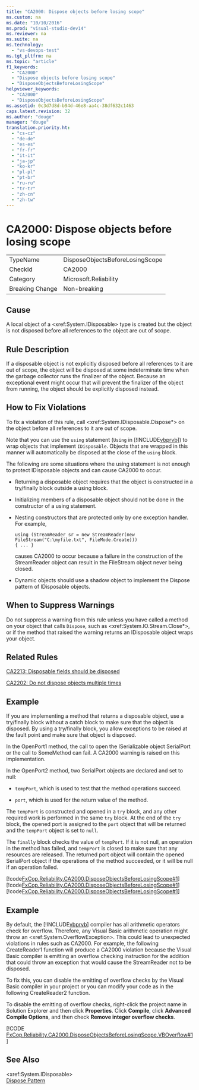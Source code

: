 ```yaml
---
title: "CA2000: Dispose objects before losing scope"
ms.custom: na
ms.date: "10/10/2016"
ms.prod: "visual-studio-dev14"
ms.reviewer: na
ms.suite: na
ms.technology: 
  - "vs-devops-test"
ms.tgt_pltfrm: na
ms.topic: "article"
f1_keywords: 
  - "CA2000"
  - "Dispose objects before losing scope"
  - "DisposeObjectsBeforeLosingScope"
helpviewer_keywords: 
  - "CA2000"
  - "DisposeObjectsBeforeLosingScope"
ms.assetid: 0c3d7d8d-b94d-46e8-aa4c-38df632c1463
caps.latest.revision: 32
ms.author: "douge"
manager: "douge"
translation.priority.ht: 
  - "cs-cz"
  - "de-de"
  - "es-es"
  - "fr-fr"
  - "it-it"
  - "ja-jp"
  - "ko-kr"
  - "pl-pl"
  - "pt-br"
  - "ru-ru"
  - "tr-tr"
  - "zh-cn"
  - "zh-tw"
---
```

# CA2000: Dispose objects before losing scope
|||  
|-|-|  
|TypeName|DisposeObjectsBeforeLosingScope|  
|CheckId|CA2000|  
|Category|Microsoft.Reliability|  
|Breaking Change|Non-breaking|  
  
## Cause  
 A local object of a \<xref:System.IDisposable> type is created but the object is not disposed before all references to the object are out of scope.  
  
## Rule Description  
 If a disposable object is not explicitly disposed before all references to it are out of scope, the object will be disposed at some indeterminate time when the garbage collector runs the finalizer of the object. Because an exceptional event might occur that will prevent the finalizer of the object from running, the object should be explicitly disposed instead.  
  
## How to Fix Violations  
 To fix a violation of this rule, call \<xref:System.IDisposable.Dispose*> on the object before all references to it are out of scope.  
  
 Note that you can use the `using` statement (`Using` in [!INCLUDE[vbprvb](../VS_debugger/includes/vbprvb_md.md)]) to wrap objects that implement `IDisposable`. Objects that are wrapped in this manner will automatically be disposed at the close of the `using` block.  
  
 The following are some situations where the using statement is not enough to protect IDisposable objects and can cause CA2000 to occur.  
  
-   Returning a disposable object requires that the object is constructed in a try/finally block outside a using block.  
  
-   Initializing members of a disposable object should not be done in the constructor of a using statement.  
  
-   Nesting constructors that are protected only by one exception handler. For example,  
  
    ```  
    using (StreamReader sr = new StreamReader(new FileStream("C:\myfile.txt", FileMode.Create)))  
    { ... }  
    ```  
  
     causes CA2000 to occur because a failure in the construction of the StreamReader object can result in the FileStream object never being closed.  
  
-   Dynamic objects should use a shadow object to implement the Dispose pattern of IDisposable objects.  
  
## When to Suppress Warnings  
 Do not suppress a warning from this rule unless you have called a method on your object that calls `Dispose`, such as \<xref:System.IO.Stream.Close*>, or if the method that raised the warning returns an IDisposable object wraps your object.  
  
## Related Rules  
 [CA2213: Disposable fields should be disposed](../VS_IDE/ca2213--disposable-fields-should-be-disposed.md)  
  
 [CA2202: Do not dispose objects multiple times](../VS_IDE/ca2202--do-not-dispose-objects-multiple-times.md)  
  
## Example  
 If you are implementing a method that returns a disposable object, use a try/finally block without a catch block to make sure that the object is disposed. By using a try/finally block, you allow exceptions to be raised at the fault point and make sure that object is disposed.  
  
 In the OpenPort1 method, the call to open the ISerializable object SerialPort or the call to SomeMethod can fail. A CA2000 warning is raised on this implementation.  
  
 In the OpenPort2 method, two SerialPort objects are declared and set to null:  
  
-   `tempPort`, which is used to test that the method operations succeed.  
  
-   `port`, which is used for the return value of the method.  
  
 The `tempPort` is constructed and opened in a `try` block, and any other required work is performed in the same `try` block. At the end of the `try` block, the opened port is assigned to the `port` object that will be returned and the `tempPort` object is set to `null`.  
  
 The `finally` block checks the value of `tempPort`. If it is not null, an operation in the method has failed, and `tempPort` is closed to make sure that any resources are released. The returned port object will contain the opened SerialPort object if the operations of the method succeeded, or it will be null if an operation failed.  
  
 [!code[FxCop.Reliability.CA2000.DisposeObjectsBeforeLosingScope#1](../VS_IDE/codesnippet/VisualBasic/ca2000--dispose-objects-before-losing-scope_1.vb)]
[!code[FxCop.Reliability.CA2000.DisposeObjectsBeforeLosingScope#1](../VS_IDE/codesnippet/VisualBasic/ca2000--dispose-objects-before-losing-scope_1.vb)]
[!code[FxCop.Reliability.CA2000.DisposeObjectsBeforeLosingScope#1](../VS_IDE/codesnippet/CSharp/ca2000--dispose-objects-before-losing-scope_1.cs)]  
  
## Example  
 By default, the [!INCLUDE[vbprvb](../VS_debugger/includes/vbprvb_md.md)] compiler has all arithmetic operators check for overflow. Therefore, any Visual Basic arithmetic operation might throw an \<xref:System.OverflowException>. This could lead to unexpected violations in rules such as CA2000. For example, the following CreateReader1 function will produce a CA2000 violation because the Visual Basic compiler is emitting an overflow checking instruction for the addition that could throw an exception that would cause the StreamReader not to be disposed.  
  
 To fix this, you can disable the emitting of overflow checks by the Visual Basic compiler in your project or you can modify your code as in the following CreateReader2 function.  
  
 To disable the emitting of overflow checks, right-click the project name in Solution Explorer and then click **Properties**. Click **Compile**, click **Advanced Compile Options**, and then check **Remove integer overflow checks**.  
  
 [!CODE [FxCop.Reliability.CA2000.DisposeObjectsBeforeLosingScope.VBOverflow#1](FxCop.Reliability.CA2000.DisposeObjectsBeforeLosingScope.VBOverflow#1)]  
  
## See Also  
 \<xref:System.IDisposable>   
 [Dispose Pattern](../Topic/Dispose%20Pattern.md)